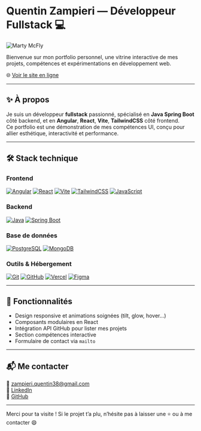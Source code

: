 # Quentin Zampieri — Développeur Fullstack 💻

![Marty McFly](https://tenor.com/fr/view/marty-mcfly-back-to-the-future-gif-19839028)

Bienvenue sur mon portfolio personnel, une vitrine interactive de mes projets, compétences et expérimentations en développement web.

🌐 [Voir le site en ligne](https://quentin-zampieri.vercel.app)

---

## ✨ À propos

Je suis un développeur **fullstack** passionné, spécialisé en **Java Spring Boot** côté backend, et en **Angular**, **React**, **Vite**, **TailwindCSS** côté frontend.  
Ce portfolio est une démonstration de mes compétences UI, conçu pour allier esthétique, interactivité et performance.

---

## 🛠️ Stack technique

### Frontend

[![Angular](https://skills-icons.dev/icons?i=angular)](https://angular.io)
[![React](https://skills-icons.dev/icons?i=react)](https://react.dev)
[![Vite](https://skills-icons.dev/icons?i=vite)](https://vitejs.dev)
[![TailwindCSS](https://skills-icons.dev/icons?i=tailwind)](https://tailwindcss.com)
[![JavaScript](https://skills-icons.dev/icons?i=js)](https://developer.mozilla.org/en-US/docs/Web/JavaScript)

### Backend

[![Java](https://skills-icons.dev/icons?i=java)](https://www.java.com)
[![Spring Boot](https://skills-icons.dev/icons?i=spring)](https://spring.io/projects/spring-boot)

### Base de données

[![PostgreSQL](https://skills-icons.dev/icons?i=postgres)](https://www.postgresql.org)
[![MongoDB](https://skills-icons.dev/icons?i=mongodb)](https://www.mongodb.com)

### Outils & Hébergement

[![Git](https://skills-icons.dev/icons?i=git)](https://git-scm.com)
[![GitHub](https://skills-icons.dev/icons?i=github)](https://github.com)
[![Vercel](https://skills-icons.dev/icons?i=vercel)](https://vercel.com)
[![Figma](https://skills-icons.dev/icons?i=figma)](https://www.figma.com)

---

## 🚀 Fonctionnalités

- Design responsive et animations soignées (tilt, glow, hover…)
- Composants modulaires en React
- Intégration API GitHub pour lister mes projets
- Section compétences interactive
- Formulaire de contact via `mailto`

---

## 📬 Me contacter

📧 zampieri.quentin38@gmail.com  
📎 [LinkedIn](https://www.linkedin.com/in/quentinzampieri)  
💼 [GitHub](https://github.com/Quentin384)

---

Merci pour ta visite ! Si le projet t’a plu, n’hésite pas à laisser une ⭐ ou à me contacter 😄
